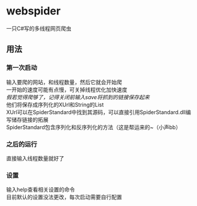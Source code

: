 # webspider
一只C#写的多线程网页爬虫  
## 用法
### 第一次启动
输入要爬的网站，和线程数量，然后它就会开始爬  
一开始的速度可能有点慢，可关掉线程优化加快速度  
*假若觉得爬够了，记得关闭前输入save将抓到的链接保存起来*  
他们将保存成序列化的XUrl和String的List  
XUrl可以在SpiderStandard中找到其源码，可以直接引用SpiderStandard.dll编写储存链接的拓展  
SpiderStandard包含序列化和反序列化的方法（这是帮运来的~（小声bb）  
### 之后的运行
直接输入线程数量就好了  
### 设置
输入help查看相关设置的命令  
目前默认的设置没法更改，每次启动需要自行配置  